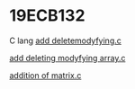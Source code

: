 # 19ECB132
C lang
[add deletemodyfying.c](https://github.com/Rokkampuneeth/19ECB132/blob/main/ADDING%2CDELETING%2CMODIFYING%2CANELEMENTINSINGLELINKEDLIST.C)

[add deleting modyfying array.c](https://github.com/Rokkampuneeth/19ECB132/blob/main/ADDING%2CDELETING%2CMODIFYINGANELEMENTINARRAY.c)

[addition of matrix.c](https://github.com/Rokkampuneeth/19ECB132/blob/main/addition%20of%20matrix.c)
